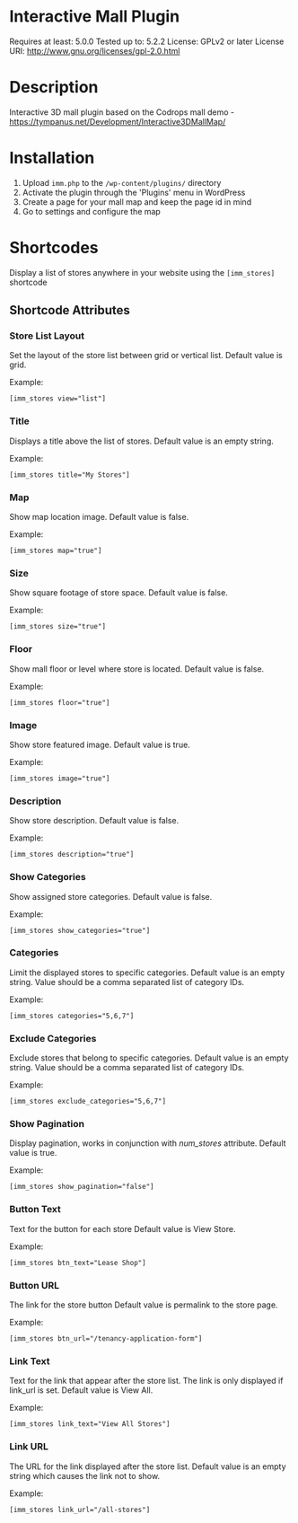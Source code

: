 # Interactive Mall Plugin

Requires at least: 5.0.0
Tested up to: 5.2.2
License: GPLv2 or later
License URI: http://www.gnu.org/licenses/gpl-2.0.html

# Description

Interactive 3D mall plugin based on the Codrops mall demo - https://tympanus.net/Development/Interactive3DMallMap/

# Installation

1. Upload `imm.php` to the `/wp-content/plugins/` directory
2. Activate the plugin through the 'Plugins' menu in WordPress
3. Create a page for your mall map and keep the page id in mind
4. Go to settings and configure the map

# Shortcodes

Display a list of stores anywhere in your website using the `[imm_stores]` shortcode

## Shortcode Attributes

### Store List Layout

Set the layout of the store list between grid or vertical list. Default value is grid.

Example:

```
[imm_stores view="list"]
```

### Title

Displays a title above the list of stores.
Default value is an empty string.

Example:

```
[imm_stores title="My Stores"]
```

### Map

Show map location image.
Default value is false.

Example:

```
[imm_stores map="true"]
```

### Size

Show square footage of store space.
Default value is false.

Example:

```
[imm_stores size="true"]
```

### Floor

Show mall floor or level where store is located.
Default value is false.

Example:

```
[imm_stores floor="true"]
```

### Image

Show store featured image.
Default value is true.

Example:

```
[imm_stores image="true"]
```

### Description

Show store description.
Default value is false.

Example:

```
[imm_stores description="true"]
```

### Show Categories

Show assigned store categories.
Default value is false.

Example:

```
[imm_stores show_categories="true"]
```

### Categories

Limit the displayed stores to specific categories.
Default value is an empty string. Value should be a comma separated list of category IDs.

Example:

```
[imm_stores categories="5,6,7"]
```

### Exclude Categories

Exclude stores that belong to specific categories.
Default value is an empty string. Value should be a comma separated list of category IDs.

Example:

```
[imm_stores exclude_categories="5,6,7"]
```

### Show Pagination

Display pagination, works in conjunction with _num_stores_ attribute.
Default value is true.

Example:

```
[imm_stores show_pagination="false"]
```

### Button Text

Text for the button for each store
Default value is View Store.

Example:

```
[imm_stores btn_text="Lease Shop"]
```

### Button URL

The link for the store button
Default value is permalink to the store page.

Example:

```
[imm_stores btn_url="/tenancy-application-form"]
```

### Link Text

Text for the link that appear after the store list. The link is only displayed if link_url is set.
Default value is View All.

Example:

```
[imm_stores link_text="View All Stores"]
```

### Link URL

The URL for the link displayed after the store list.
Default value is an empty string which causes the link not to show.

Example:

```
[imm_stores link_url="/all-stores"]
```

